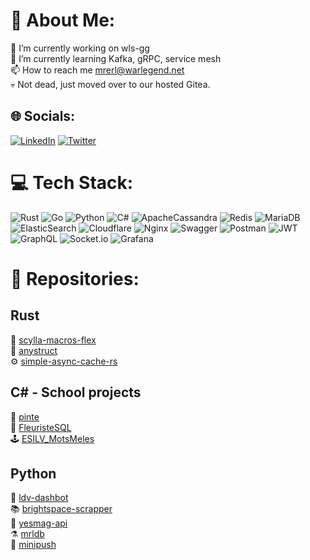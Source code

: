 # 💫 About Me:
🔭 I’m currently working on wls-gg<br>🌱 I’m currently learning Kafka, gRPC, service mesh<br>📫 How to reach me mrerl@warlegend.net<br>
💀 Not dead, just moved over to our hosted Gitea.

## 🌐 Socials:
[![LinkedIn](https://img.shields.io/badge/LinkedIn-%230077B5.svg?logo=linkedin&logoColor=white)](https://linkedin.com/in/remi-langdorph) [![Twitter](https://img.shields.io/badge/Twitter-%231DA1F2.svg?logo=Twitter&logoColor=white)](https://twitter.com/merlleu) 

# 💻 Tech Stack:

![Rust](https://img.shields.io/badge/rust-%23000000.svg?style=for-the-badge&logo=rust&logoColor=white) 
![Go](https://img.shields.io/badge/go-%2300ADD8.svg?style=for-the-badge&logo=go&logoColor=white) 
![Python](https://img.shields.io/badge/python-3670A0?style=for-the-badge&logo=python&logoColor=ffdd54) 
![C#](https://img.shields.io/badge/c%23-%23239120.svg?style=for-the-badge&logo=c-sharp&logoColor=white) 
![ApacheCassandra](https://img.shields.io/badge/cassandra-%231287B1.svg?style=for-the-badge&logo=apache-cassandra&logoColor=white) 
![Redis](https://img.shields.io/badge/redis-%23DD0031.svg?style=for-the-badge&logo=redis&logoColor=white) 
![MariaDB](https://img.shields.io/badge/MariaDB-003545?style=for-the-badge&logo=mariadb&logoColor=white) 
![ElasticSearch](https://img.shields.io/badge/Elastic_Search-005571?style=for-the-badge&logo=elasticsearch&logoColor=white)
![Cloudflare](https://img.shields.io/badge/Cloudflare-F38020?style=for-the-badge&logo=Cloudflare&logoColor=white) 
![Nginx](https://img.shields.io/badge/nginx-%23009639.svg?style=for-the-badge&logo=nginx&logoColor=white) 
![Swagger](https://img.shields.io/badge/-Swagger-%23Clojure?style=for-the-badge&logo=swagger&logoColor=white) 
![Postman](https://img.shields.io/badge/Postman-FF6C37?style=for-the-badge&logo=postman&logoColor=white) 
![JWT](https://img.shields.io/badge/JWT-black?style=for-the-badge&logo=JSON%20web%20tokens) 
![GraphQL](https://img.shields.io/badge/-GraphQL-E10098?style=for-the-badge&logo=graphql&logoColor=white) 
![Socket.io](https://img.shields.io/badge/Socket.io-black?style=for-the-badge&logo=socket.io&badgeColor=010101)
![Grafana](https://img.shields.io/badge/grafana-%23F46800.svg?style=for-the-badge&logo=grafana&logoColor=white)

# 📂 Repositories:

## Rust
🚀 [scylla-macros-flex](https://github.com/merlleu/scylla-macros-flex)<br>
🔧 [anystruct](https://github.com/merlleu/anystruct)<br>
⚙️ [simple-async-cache-rs](https://github.com/merlleu/simple-async-cache-rs)<br>

## C# - School projects
🍺 [pinte](https://github.com/merlleu/pinte)<br>
💐 [FleuristeSQL](https://github.com/merlleu/FleuristeSQL)<br>
🕹️ [ESILV_MotsMeles](https://github.com/merlleu/ESILV_MotsMeles)<br>

## Python
🎒 [ldv-dashbot](https://github.com/merlleu/ldv-dashbot)<br>
📚 [brightspace-scrapper](https://github.com/merlleu/brightspace-scrapper)<br>
📖 [yesmag-api](https://github.com/merlleu/yesmag-api)<br>
⚗️ [mrldb](https://github.com/merlleu/mrldb)<br>
🧮 [minipush](https://github.com/merlleu/minipush)<br>

